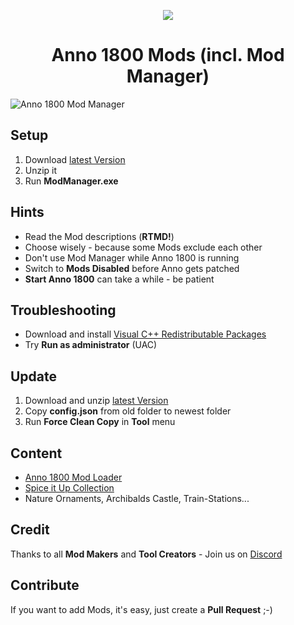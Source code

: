 <p align="center">
    <img src="https://github.com/anno-mods.png">
</p>
<h1 align="center">Anno 1800 Mods (incl. Mod Manager)</h1>

![Anno 1800 Mod Manager](http://i.imgur.com/HYo0xNb.jpg)

## Setup

1. Download [latest Version](https://bit.do/anno-mods)
2. Unzip it
3. Run **ModManager.exe**

## Hints

* Read the Mod descriptions (**RTMD!**)
* Choose wisely - because some Mods exclude each other
* Don't use Mod Manager while Anno 1800 is running
* Switch to **Mods Disabled** before Anno gets patched
* **Start Anno 1800** can take a while - be patient

## Troubleshooting

* Download and install [Visual C++ Redistributable Packages](https://aka.ms/vs/16/release/VC_redist.x64.exe)
* Try **Run as administrator** (UAC)

## Update

1. Download and unzip [latest Version](https://bit.do/anno-mods)
2. Copy **config.json** from old folder to newest folder
3. Run **Force Clean Copy** in **Tool** menu

## Content

* [Anno 1800 Mod Loader](https://github.com/xforce/anno1800-mod-loader)
* [Spice it Up Collection](https://www.nexusmods.com/anno1800/mods/5)
* Nature Ornaments, Archibalds Castle, Train-Stations...

## Credit

Thanks to all **Mod Makers** and **Tool Creators** - Join us on [Discord](https://discord.gg/KEVaVby)

## Contribute

If you want to add Mods, it's easy, just create a **Pull Request** ;-)

